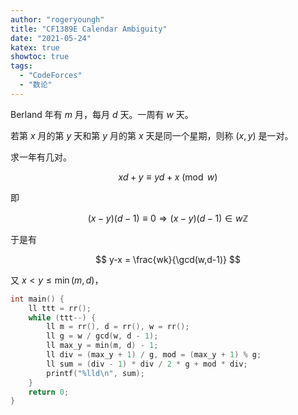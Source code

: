 ```yaml
---
author: "rogeryoungh"
title: "CF1389E Calendar Ambiguity"
date: "2021-05-24"
katex: true
showtoc: true
tags:
  - "CodeForces"
  - "数论"
---
```


Berland 年有 $m$ 月，每月 $d$ 天。一周有 $w$ 天。

若第 $x$ 月的第 $y$ 天和第 $y$ 月的第 $x$ 天是同一个星期，则称 $(x,y)$ 是一对。

求一年有几对。

$$
xd+y \equiv yd+x \pmod w
$$

即

$$
(x-y)(d-1) \equiv 0 \Rightarrow (x-y)(d-1) \in w\mathbb{Z}
$$

于是有

$$
y-x = \frac{wk}{\gcd(w,d-1)}
$$

又 $x < y \leqslant \min(m,d)$​，

```cpp
int main() {
    ll ttt = rr();
    while (ttt--) {
        ll m = rr(), d = rr(), w = rr();
        ll g = w / gcd(w, d - 1);
        ll max_y = min(m, d) - 1;
        ll div = (max_y + 1) / g, mod = (max_y + 1) % g;
        ll sum = (div - 1) * div / 2 * g + mod * div;
        printf("%lld\n", sum);
    }
    return 0;
}
```
